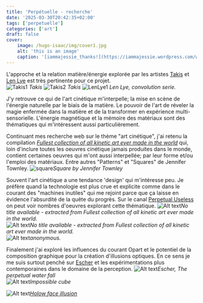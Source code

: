 ```yaml
---
title: 'Perpétuelle - recherche'
date: '2025-03-30T20:42:35+02:00'
tags: ['perpetuelle']
categories: ['art']
draft: false
cover:
    image: /hugo-isaac/img/cover1.jpg
    alt: 'this is an image'
    caption: '[iammajessie_thanks!](https://iammajessie.wordpress.com/wp-content/uploads/2013/01/a113.jpg)'
---
```

L'approche et la relation matière/énergie explorée par les artistes [Takis](https://www.wikiart.org/en/takis) et [Len Lye](https://www.lenlyefoundation.com/) est très pertinente pour ce projet.    
![Takis1](/hugo-isaac/img/takis1.jpg) *Takis* 
![Takis2](/hugo-isaac/img/takis2.jpg) *Takis* 
![LenLye1](/hugo-isaac/img/lenlye1.jpg) *Len Lye, convolution serie.*  

J'y retrouve ce qui de l'art cinétique m'interpelle; la mise en scène de l'énergie naturelle par le biais de la matière. Le pouvoir de l'art de réveler la magie enfermée dans la matière et de la transformer en expérience multi-sensorielle. L'énergie magnétique et la mémoire des matériaux sont des thématiques qui m'intéressent aussi particulièrement. 

Continuant mes recherche web sur le thème "art cinétique", j'ai retenu la compilation [*Fullest collection of all kinetic art ever made in the world*](https://www.youtube.com/watch?v=wVZnULlW0tg) qui, loin d'inclure toutes les oeuvres cinétique jamais produites dans le monde, contient certaines oeuvres qui m'ont aussi interpellée; par leur forme et/ou l'emploi des matériaux. Entre autres "Patterns" et "Squares" de Jennifer Townley. 
![square](/hugo-isaac/img/square.jpg)*Square by Jennifer Townley*

Souvent l'art cinétique a une tendance 'design' qui m'intéresse peu. Je préfère quand la technologie est plus crue et explicite comme dans le courant des "machines inutiles" qui me rejoint parce que ça laisse en évidence l'absurdité de la quête du progrès. Sur le canal [Perpetual Useless](https://www.youtube.com/@PerpetualUseless) on peut voir nombres d'oeuvres explorant cette thématique.
![Alt text](https://isaacpierreracine.github.io/hugo-isaac/img/lift.jpg)*No title available - extracted from Fullest collection of all kinetic art ever made in the world.*  
![Alt text](https://isaacpierreracine.github.io/hugo-isaac/img/anonymous1.jpg)*No title available - extracted from Fullest collection of all kinetic art ever made in the world.*  
![Alt text](https://isaacpierreracine.github.io/hugo-isaac/img/uselessmachine.jpg)*anonymous.*  

Finalement j'ai exploré les influences du courant Opart et le potentiel de la composition graphique pour la création d'illusions optiques. En ce sens je me suis surtout penché sur [Escher](https://en.wikipedia.org/wiki/M._C._Escher) et les expérimentations plus contemporaines dans le domaine de la perception.
![Alt text](https://isaacpierreracine.github.io/hugo-isaac/img/escher1.jpg)*Escher, The perpetual water fall*  
![Alt text](https://isaacpierreracine.github.io/hugo-isaac/img/imposiblecube.jpg)*Impossible cube*  

![Alt text](https://isaacpierreracine.github.io/hugo-isaac/img/hollowface.jpg)*[Holow face illusion](https://www.youtube.com/watch?v=sKa0eaKsdA0&t=1s)*


